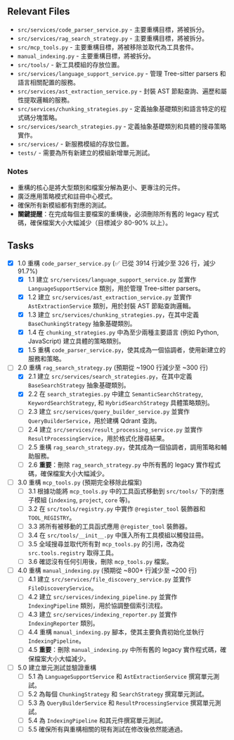 ## Relevant Files

- `src/services/code_parser_service.py` - 主要重構目標，將被拆分。
- `src/services/rag_search_strategy.py` - 主要重構目標，將被拆分。
- `src/mcp_tools.py` - 主要重構目標，將被移除並取代為工具套件。
- `manual_indexing.py` - 主要重構目標，將被拆分。
- `src/tools/` - 新工具模組的存放位置。
- `src/services/language_support_service.py` - 管理 Tree-sitter parsers 和語言相關配置的服務。
- `src/services/ast_extraction_service.py` - 封裝 AST 節點查詢、遍歷和屬性提取邏輯的服務。
- `src/services/chunking_strategies.py` - 定義抽象基礎類別和語言特定的程式碼分塊策略。
- `src/services/search_strategies.py` - 定義抽象基礎類別和具體的搜尋策略實作。
- `src/services/` - 新服務模組的存放位置。
- `tests/` - 需要為所有新建立的模組新增單元測試。

### Notes

- 重構的核心是將大型類別和檔案分解為更小、更專注的元件。
- 廣泛應用策略模式和註冊中心模式。
- 確保所有新模組都有對應的測試。
- **關鍵提醒**：在完成每個主要檔案的重構後，必須刪除所有舊的 legacy 程式碼，確保檔案大小大幅減少（目標減少 80-90% 以上）。

## Tasks

- [x] 1.0 重構 `code_parser_service.py` (✅ 已從 3914 行減少至 326 行，減少 91.7%)
  - [x] 1.1 建立 `src/services/language_support_service.py` 並實作 `LanguageSupportService` 類別，用於管理 Tree-sitter parsers。
  - [x] 1.2 建立 `src/services/ast_extraction_service.py` 並實作 `AstExtractionService` 類別，用於封裝 AST 節點查詢邏輯。
  - [x] 1.3 建立 `src/services/chunking_strategies.py`，在其中定義 `BaseChunkingStrategy` 抽象基礎類別。
  - [x] 1.4 在 `chunking_strategies.py` 中為至少兩種主要語言 (例如 Python, JavaScript) 建立具體的策略類別。
  - [x] 1.5 重構 `code_parser_service.py`，使其成為一個協調者，使用新建立的服務和策略。

- [ ] 2.0 重構 `rag_search_strategy.py` (預期從 ~1900 行減少至 ~300 行)
  - [x] 2.1 建立 `src/services/search_strategies.py`，在其中定義 `BaseSearchStrategy` 抽象基礎類別。
  - [x] 2.2 在 `search_strategies.py` 中建立 `SemanticSearchStrategy`, `KeywordSearchStrategy`, 和 `HybridSearchStrategy` 具體策略類別。
  - [ ] 2.3 建立 `src/services/query_builder_service.py` 並實作 `QueryBuilderService`，用於建構 Qdrant 查詢。
  - [ ] 2.4 建立 `src/services/result_processing_service.py` 並實作 `ResultProcessingService`，用於格式化搜尋結果。
  - [ ] 2.5 重構 `rag_search_strategy.py`，使其成為一個協調者，調用策略和輔助服務。
  - [ ] 2.6 **重要**：刪除 `rag_search_strategy.py` 中所有舊的 legacy 實作程式碼，確保檔案大小大幅減少。

- [ ] 3.0 重構 `mcp_tools.py` (預期完全移除此檔案)
  - [ ] 3.1 根據功能將 `mcp_tools.py` 中的工具函式移動到 `src/tools/` 下的對應子模組 (`indexing`, `project`, `core` 等)。
  - [ ] 3.2 在 `src/tools/registry.py` 中實作 `@register_tool` 裝飾器和 `TOOL_REGISTRY`。
  - [ ] 3.3 將所有被移動的工具函式應用 `@register_tool` 裝飾器。
  - [ ] 3.4 在 `src/tools/__init__.py` 中匯入所有工具模組以觸發註冊。
  - [ ] 3.5 全域搜尋並取代所有對 `mcp_tools.py` 的引用，改為從 `src.tools.registry` 取得工具。
  - [ ] 3.6 確認沒有任何引用後，刪除 `mcp_tools.py` 檔案。

- [ ] 4.0 重構 `manual_indexing.py` (預期從 ~800+ 行減少至 ~200 行)
  - [ ] 4.1 建立 `src/services/file_discovery_service.py` 並實作 `FileDiscoveryService`。
  - [ ] 4.2 建立 `src/services/indexing_pipeline.py` 並實作 `IndexingPipeline` 類別，用於協調整個索引流程。
  - [ ] 4.3 建立 `src/services/indexing_reporter.py` 並實作 `IndexingReporter` 類別。
  - [ ] 4.4 重構 `manual_indexing.py` 腳本，使其主要負責初始化並執行 `IndexingPipeline`。
  - [ ] 4.5 **重要**：刪除 `manual_indexing.py` 中所有舊的 legacy 實作程式碼，確保檔案大小大幅減少。

- [ ] 5.0 建立單元測試並驗證重構
  - [ ] 5.1 為 `LanguageSupportService` 和 `AstExtractionService` 撰寫單元測試。
  - [ ] 5.2 為每個 `ChunkingStrategy` 和 `SearchStrategy` 撰寫單元測試。
  - [ ] 5.3 為 `QueryBuilderService` 和 `ResultProcessingService` 撰寫單元測試。
  - [ ] 5.4 為 `IndexingPipeline` 和其元件撰寫單元測試。
  - [ ] 5.5 確保所有與重構相關的現有測試在修改後依然能通過。
